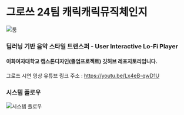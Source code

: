# 그로쓰 24팀 캐릭캐릭뮤직체인지

![룸](https://github.com/cmlim0070/24_project/assets/87525734/400a5cf3-84f0-4763-8c5f-b6242d5bc509)

### 딥러닝 기반 음악 스타일 트랜스퍼 - User Interactive Lo-Fi Player
#### 이화여자대학교 캡스톤디자인(졸업프로젝트) 깃허브 레포지토리입니다.

그로쓰 시연 영상 유튜브 링크 주소 : https://youtu.be/Lx4eB-qwD1U

### 시스템 플로우
![시스템 플로우](https://github.com/cmlim0070/24_project/assets/87525734/2e17c11f-3db1-42e0-8717-18d7dd3a2e09)

